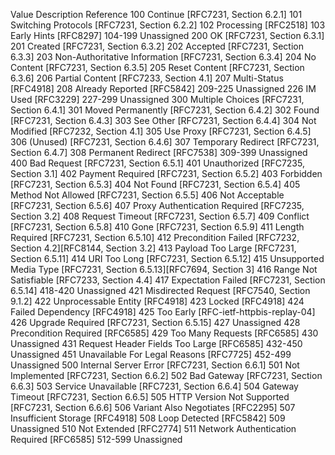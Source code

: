 Value	Description	Reference
100	Continue	[RFC7231, Section 6.2.1]
101	Switching Protocols	[RFC7231, Section 6.2.2]
102	Processing	[RFC2518]
103	Early Hints	[RFC8297]
104-199	Unassigned
200	OK	[RFC7231, Section 6.3.1]
201	Created	[RFC7231, Section 6.3.2]
202	Accepted	[RFC7231, Section 6.3.3]
203	Non-Authoritative Information	[RFC7231, Section 6.3.4]
204	No Content	[RFC7231, Section 6.3.5]
205	Reset Content	[RFC7231, Section 6.3.6]
206	Partial Content	[RFC7233, Section 4.1]
207	Multi-Status	[RFC4918]
208	Already Reported	[RFC5842]
209-225	Unassigned
226	IM Used	[RFC3229]
227-299	Unassigned
300	Multiple Choices	[RFC7231, Section 6.4.1]
301	Moved Permanently	[RFC7231, Section 6.4.2]
302	Found	[RFC7231, Section 6.4.3]
303	See Other	[RFC7231, Section 6.4.4]
304	Not Modified	[RFC7232, Section 4.1]
305	Use Proxy	[RFC7231, Section 6.4.5]
306	(Unused)	[RFC7231, Section 6.4.6]
307	Temporary Redirect	[RFC7231, Section 6.4.7]
308	Permanent Redirect	[RFC7538]
309-399	Unassigned
400	Bad Request	[RFC7231, Section 6.5.1]
401	Unauthorized	[RFC7235, Section 3.1]
402	Payment Required	[RFC7231, Section 6.5.2]
403	Forbidden	[RFC7231, Section 6.5.3]
404	Not Found	[RFC7231, Section 6.5.4]
405	Method Not Allowed	[RFC7231, Section 6.5.5]
406	Not Acceptable	[RFC7231, Section 6.5.6]
407	Proxy Authentication Required	[RFC7235, Section 3.2]
408	Request Timeout	[RFC7231, Section 6.5.7]
409	Conflict	[RFC7231, Section 6.5.8]
410	Gone	[RFC7231, Section 6.5.9]
411	Length Required	[RFC7231, Section 6.5.10]
412	Precondition Failed	[RFC7232, Section 4.2][RFC8144, Section 3.2]
413	Payload Too Large	[RFC7231, Section 6.5.11]
414	URI Too Long	[RFC7231, Section 6.5.12]
415	Unsupported Media Type	[RFC7231, Section 6.5.13][RFC7694, Section 3]
416	Range Not Satisfiable	[RFC7233, Section 4.4]
417	Expectation Failed	[RFC7231, Section 6.5.14]
418-420	Unassigned
421	Misdirected Request	[RFC7540, Section 9.1.2]
422	Unprocessable Entity	[RFC4918]
423	Locked	[RFC4918]
424	Failed Dependency	[RFC4918]
425	Too Early	[RFC-ietf-httpbis-replay-04]
426	Upgrade Required	[RFC7231, Section 6.5.15]
427	Unassigned
428	Precondition Required	[RFC6585]
429	Too Many Requests	[RFC6585]
430	Unassigned
431	Request Header Fields Too Large	[RFC6585]
432-450	Unassigned
451	Unavailable For Legal Reasons	[RFC7725]
452-499	Unassigned
500	Internal Server Error	[RFC7231, Section 6.6.1]
501	Not Implemented	[RFC7231, Section 6.6.2]
502	Bad Gateway	[RFC7231, Section 6.6.3]
503	Service Unavailable	[RFC7231, Section 6.6.4]
504	Gateway Timeout	[RFC7231, Section 6.6.5]
505	HTTP Version Not Supported	[RFC7231, Section 6.6.6]
506	Variant Also Negotiates	[RFC2295]
507	Insufficient Storage	[RFC4918]
508	Loop Detected	[RFC5842]
509	Unassigned
510	Not Extended	[RFC2774]
511	Network Authentication Required	[RFC6585]
512-599	Unassigned